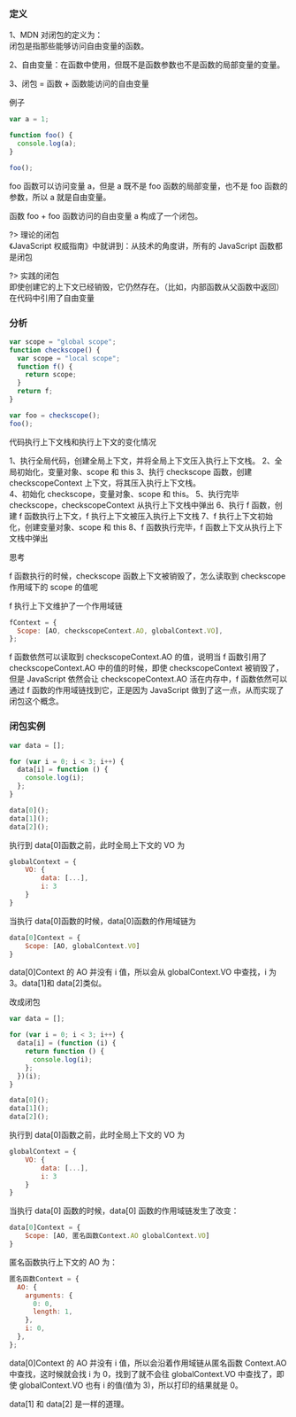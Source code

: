 ### 定义

1、MDN 对闭包的定义为：  
闭包是指那些能够访问自由变量的函数。

2、自由变量：在函数中使用，但既不是函数参数也不是函数的局部变量的变量。

3、闭包 = 函数 + 函数能访问的自由变量

例子

```js
var a = 1;

function foo() {
  console.log(a);
}

foo();
```

foo 函数可以访问变量 a，但是 a 既不是 foo 函数的局部变量，也不是 foo 函数的参数，所以 a 就是自由变量。

函数 foo + foo 函数访问的自由变量 a 构成了一个闭包。

?> 理论的闭包  
《JavaScript 权威指南》中就讲到：从技术的角度讲，所有的 JavaScript 函数都是闭包

?> 实践的闭包  
即使创建它的上下文已经销毁，它仍然存在。（比如，内部函数从父函数中返回）  
在代码中引用了自由变量

### 分析

```js
var scope = "global scope";
function checkscope() {
  var scope = "local scope";
  function f() {
    return scope;
  }
  return f;
}

var foo = checkscope();
foo();
```

代码执行上下文栈和执行上下文的变化情况

1、执行全局代码，创建全局上下文，并将全局上下文压入执行上下文栈。
2、全局初始化，变量对象、scope 和 this
3、执行 checkscope 函数，创建 checkscopeContext 上下文，将其压入执行上下文栈。  
4、初始化 checkscope，变量对象、scope 和 this。
5、执行完毕 checkscope，checkscopeContext 从执行上下文栈中弹出
6、执行 f 函数，创建 f 函数执行上下文，f 执行上下文被压入执行上下文栈
7、f 执行上下文初始化，创建变量对象、scope 和 this
8、f 函数执行完毕，f 函数上下文从执行上下文栈中弹出

思考

f 函数执行的时候，checkscope 函数上下文被销毁了，怎么读取到 checkscope 作用域下的 scope 的值呢

f 执行上下文维护了一个作用域链

```js
fContext = {
  Scope: [AO, checkscopeContext.AO, globalContext.VO],
};
```

f 函数依然可以读取到 checkscopeContext.AO 的值，说明当 f 函数引用了 checkscopeContext.AO 中的值的时候，即使 checkscopeContext 被销毁了，但是 JavaScript 依然会让 checkscopeContext.AO 活在内存中，f 函数依然可以通过 f 函数的作用域链找到它，正是因为 JavaScript 做到了这一点，从而实现了闭包这个概念。

### 闭包实例

```js
var data = [];

for (var i = 0; i < 3; i++) {
  data[i] = function () {
    console.log(i);
  };
}

data[0]();
data[1]();
data[2]();
```

执行到 data[0]函数之前，此时全局上下文的 VO 为

```js
globalContext = {
    VO: {
        data: [...],
        i: 3
    }
}
```

当执行 data[0]函数的时候，data[0]函数的作用域链为

```js
data[0]Context = {
    Scope: [AO, globalContext.VO]
}
```

data[0]Context 的 AO 并没有 i 值，所以会从 globalContext.VO 中查找，i 为 3。data[1]和 data[2]类似。

改成闭包

```js
var data = [];

for (var i = 0; i < 3; i++) {
  data[i] = (function (i) {
    return function () {
      console.log(i);
    };
  })(i);
}

data[0]();
data[1]();
data[2]();
```

执行到 data[0]函数之前，此时全局上下文的 VO 为

```js
globalContext = {
    VO: {
        data: [...],
        i: 3
    }
}
```

当执行 data[0] 函数的时候，data[0] 函数的作用域链发生了改变：

```js
data[0]Context = {
    Scope: [AO, 匿名函数Context.AO globalContext.VO]
}
```

匿名函数执行上下文的 AO 为：

```js
匿名函数Context = {
  AO: {
    arguments: {
      0: 0,
      length: 1,
    },
    i: 0,
  },
};
```

data[0]Context 的 AO 并没有 i 值，所以会沿着作用域链从匿名函数 Context.AO 中查找，这时候就会找 i 为 0，找到了就不会往 globalContext.VO 中查找了，即使 globalContext.VO 也有 i 的值(值为 3)，所以打印的结果就是 0。

data[1] 和 data[2] 是一样的道理。

<!-- todo: 块级作用域===== -->

